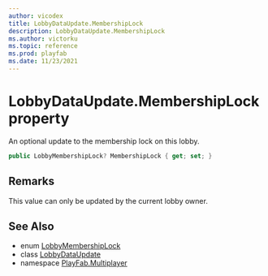 ```yaml
---
author: vicodex
title: LobbyDataUpdate.MembershipLock
description: LobbyDataUpdate.MembershipLock
ms.author: victorku
ms.topic: reference
ms.prod: playfab
ms.date: 11/23/2021
---
```


# LobbyDataUpdate.MembershipLock property

An optional update to the membership lock on this lobby.

```csharp
public LobbyMembershipLock? MembershipLock { get; set; }
```

## Remarks

This value can only be updated by the current lobby owner.

## See Also

* enum [LobbyMembershipLock](../LobbyMembershipLock.md)
* class [LobbyDataUpdate](../LobbyDataUpdate.md)
* namespace [PlayFab.Multiplayer](../../PlayFabMultiplayerSDK.md)

